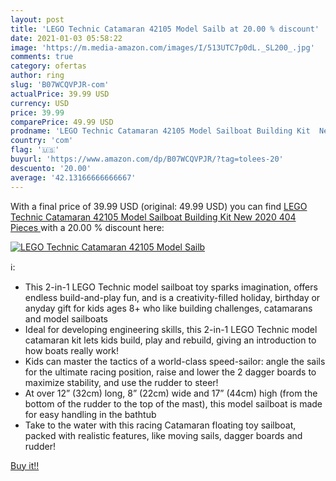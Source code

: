 ```yaml
---
layout: post
title: 'LEGO Technic Catamaran 42105 Model Sailb at 20.00 % discount'
date: 2021-01-03 05:58:22
image: 'https://m.media-amazon.com/images/I/513UTC7p0dL._SL200_.jpg'
comments: true
category: ofertas
author: ring
slug: 'B07WCQVPJR-com'
actualPrice: 39.99 USD
currency: USD
price: 39.99
comparePrice: 49.99 USD
prodname: 'LEGO Technic Catamaran 42105 Model Sailboat Building Kit  New 2020  404 Pieces '
country: 'com'
flag: '🇺🇸'
buyurl: 'https://www.amazon.com/dp/B07WCQVPJR/?tag=tolees-20'
descuento: '20.00'
average: '42.13166666666667'
---
```


With a final price of 39.99 USD (original: 49.99 USD) you can find [LEGO Technic Catamaran 42105 Model Sailboat Building Kit  New 2020  404 Pieces ](https://www.amazon.com/dp/B07WCQVPJR/?tag=tolees-20) with a  20.00 % discount here:

[![LEGO Technic Catamaran 42105 Model Sailb](https://m.media-amazon.com/images/I/513UTC7p0dL._SL200_.jpg)](https://www.amazon.com/dp/B07WCQVPJR/?tag=tolees-20)

ℹ️:

- This 2-in-1 LEGO Technic model sailboat toy sparks imagination, offers endless build-and-play fun, and is a creativity-filled holiday, birthday or anyday gift for kids ages 8+ who like building challenges, catamarans and model sailboats
- Ideal for developing engineering skills, this 2-in-1 LEGO Technic model catamaran kit lets kids build, play and rebuild, giving an introduction to how boats really work!
- Kids can master the tactics of a world-class speed-sailor: angle the sails for the ultimate racing position, raise and lower the 2 dagger boards to maximize stability, and use the rudder to steer!
- At over 12” (32cm) long, 8” (22cm) wide and 17” (44cm) high (from the bottom of the rudder to the top of the mast), this model sailboat is made for easy handling in the bathtub
- Take to the water with this racing Catamaran floating toy sailboat, packed with realistic features, like moving sails, dagger boards and rudder!

[Buy it!!](https://www.amazon.com/dp/B07WCQVPJR/?tag=tolees-20)
